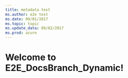 ```yaml
---
title: metadata test
ms.author: e2e test
ms.date: 09/01/2017
ms.topic: topic
ms.update_data: 09/02/2017
ms.prod: azure
---
```


# Welcome to E2E_DocsBranch_Dynamic!
